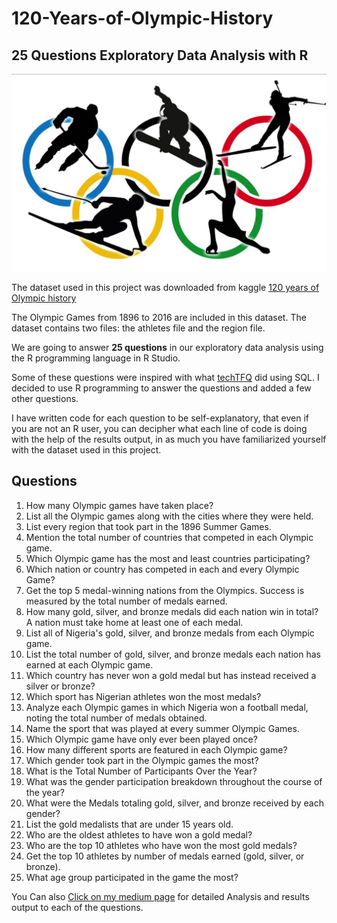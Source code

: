 # 120-Years-of-Olympic-History

## 25 Questions Exploratory Data Analysis with R

![OLYMPIC HISTORY](https://github.com/abbeynet77/120-Years-of-Olympic-History/blob/main/OLYMPIC%20HISTORY.png)

The dataset used in this project was downloaded from kaggle [120 years of Olympic history](https://www.kaggle.com/datasets/heesoo37/120-years-of-olympic-history-athletes-and-results?datasetId=31029)

The Olympic Games from 1896 to 2016 are included in this dataset. The dataset contains two files: the athletes file and the region file.

We are going to answer **25 questions** in our exploratory data analysis using the R programming language in R Studio.

Some of these questions were inspired with what [techTFQ](https://www.youtube.com/watch?v=XruOBp7yPXU) did using SQL. I decided to use R programming to answer the questions and added a few other questions.

I have written code for each question to be self-explanatory, that even if you are not an R user, you can decipher what each line of code is doing with the help of the results output, in as much you have familiarized yourself with the dataset used in this project.

## Questions

1. How many Olympic games have taken place?
2. List all the Olympic games along with the cities where they were held.
3. List every region that took part in the 1896 Summer Games.
4. Mention the total number of countries that competed in each Olympic game.
5. Which Olympic game has the most and least countries participating?
6. Which nation or country has competed in each and every Olympic Game?
7. Get the top 5 medal-winning nations from the Olympics. Success is measured by the total number of medals earned.
8. How many gold, silver, and bronze medals did each nation win in total? A nation must take home at least one of each medal.
9. List all of Nigeria's gold, silver, and bronze medals from each Olympic game.
10. List the total number of gold, silver, and bronze medals each nation has earned at each Olympic game.
11. Which country has never won a gold medal but has instead received a silver or bronze?
12. Which sport has Nigerian athletes won the most medals?
13. Analyze each Olympic games in which Nigeria won a football medal, noting the total number of medals obtained.
14. Name the sport that was played at every summer Olympic Games.
15. Which Olympic game have only ever been played once?
16. How many different sports are featured in each Olympic game?
17. Which gender took part in the Olympic games the most?
18. What is the Total Number of Participants Over the Year?
19. What was the gender participation breakdown throughout the course of the year?
20. What were the Medals totaling gold, silver, and bronze received by each gender?
21. List the gold medalists that are under 15 years old.
22. Who are the oldest athletes to have won a gold medal?
23. Who are the top 10 athletes who have won the most gold medals?
24. Get the top 10 athletes by number of medals earned (gold, silver, or bronze).
25. What age group participated in the game the most?

You Can also [Click on my medium page](https://medium.com/@abiodunonadeji/120-years-of-olympic-history-4ae8515f0465) for detailed Analysis and results output to each of the questions.










